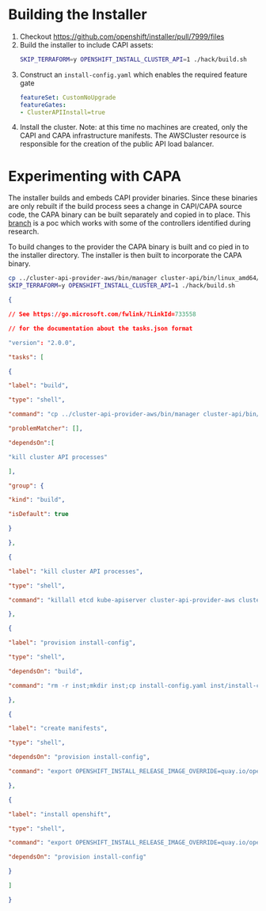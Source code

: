 # Building the Installer

1. Checkout https://github.com/openshift/installer/pull/7999/files
2. Build the installer to include CAPI assets:
   ```sh
   SKIP_TERRAFORM=y OPENSHIFT_INSTALL_CLUSTER_API=1 ./hack/build.sh   
   ```
3. Construct an `install-config.yaml` which enables the required feature gate
   ```yaml
   featureSet: CustomNoUpgrade
   featureGates:
   - ClusterAPIInstall=true
   ```
4. Install the cluster.
   Note: at this time no machines are created, only the CAPI and CAPA infrastructure manifests.  The AWSCluster resource is responsible for the creation of the public API load balancer.


# Experimenting with CAPA

The installer builds and embeds CAPI provider binaries.  Since these binaries are only rebuilt if the build process sees a change in CAPI/CAPA source code, the CAPA binary can be built separately and copied in to place.  This [branch](https://github.com/openshift-splat-team/cluster-api-provider-aws/tree/capa-eip-poc) is a poc which works with some of the controllers identified during research.

To build changes to the provider the CAPA binary is built and co pied in to the installer directory.  The installer is then built to incorporate the CAPA binary.

```sh
cp ../cluster-api-provider-aws/bin/manager cluster-api/bin/linux_amd64/cluster-api-provider-aws
SKIP_TERRAFORM=y OPENSHIFT_INSTALL_CLUSTER_API=1 ./hack/build.sh
```

```json
{

// See https://go.microsoft.com/fwlink/?LinkId=733558

// for the documentation about the tasks.json format

"version": "2.0.0",

"tasks": [

{

"label": "build",

"type": "shell",

"command": "cp ../cluster-api-provider-aws/bin/manager cluster-api/bin/linux_amd64/cluster-api-provider-aws; SKIP_TERRAFORM=y OPENSHIFT_INSTALL_CLUSTER_API=1 ./hack/build.sh",

"problemMatcher": [],

"dependsOn":[

"kill cluster API processes"

],

"group": {

"kind": "build",

"isDefault": true

}

},

{

"label": "kill cluster API processes",

"type": "shell",

"command": "killall etcd kube-apiserver cluster-api-provider-aws cluster-api || echo 0"

},

{

"label": "provision install-config",

"type": "shell",

"dependsOn": "build",

"command": "rm -r inst;mkdir inst;cp install-config.yaml inst/install-config.yaml"

},

{

"label": "create manifests",

"type": "shell",

"dependsOn": "provision install-config",

"command": "export OPENSHIFT_INSTALL_RELEASE_IMAGE_OVERRIDE=quay.io/openshift-release-dev/ocp-release:4.16.0-ec.2-x86_64; ./bin/openshift-install create manifests --dir inst"

},

{

"label": "install openshift",

"type": "shell",

"command": "export OPENSHIFT_INSTALL_RELEASE_IMAGE_OVERRIDE=quay.io/openshift-release-dev/ocp-release:4.16.0-ec.2-x86_64; ./bin/openshift-install create cluster --dir inst",

"dependsOn": "provision install-config"

}

]

}
```

